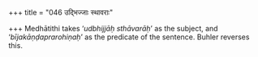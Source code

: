 +++
title = "046 उद्भिज्जाः स्थावराः"

+++
Medhātithi takes ‘*udbhijjāḥ sthāvarāḥ*’ as the subject, and
‘*bījakāṇḍaprarohiṇaḥ*’ as the predicate of the sentence. Buhler
reverses this.
